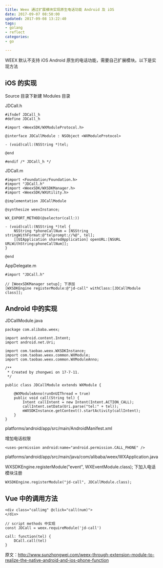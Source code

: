 ```yaml
---
title: Weex 通过扩展模块实现原生电话功能 Android 及 iOS
date: 2017-09-07 08:50:00
updated: 2017-09-08 13:22:40
tags: 
- golang
- reflect
categories: 
- go

---
```

WEEX 默认不支持 iOS Android 原生的电话功能，需要自己扩展模块。以下是实现方法

## iOS 的实现

Source 目录下新建 Modules 目录

JDCall.h


<!--more-->


```
#ifndef JDCall_h
#define JDCall_h

#import <WeexSDK/WXModuleProtocol.h>

@interface JDCallModule : NSObject <WXModuleProtocol>

- (void)call:(NSString *)tel;

@end

#endif /* JDCall_h */

```

JDCall.m

```
#import <Foundation/Foundation.h>
#import "JDCall.h"
#import <WeexSDK/WXSDKManager.h>
#import <WeexSDK/WXUtility.h>

@implementation JDCallModule

@synthesize weexInstance;

WX_EXPORT_METHOD(@selector(call:))

- (void)call:(NSString *)tel {
    NSString *phoneCallNum = [NSString stringWithFormat:@"telprompt://%@", tel];
    [[UIApplication sharedApplication] openURL:[NSURL URLWithString:phoneCallNum]];
}

@end

```

AppDelegate.m

```
#import "JDCall.h"

// [WeexSDKManager setup]; 下添加
[WXSDKEngine registerModule:@"jd-call" withClass:[JDCallModule class]];

```

## Android 中的实现

JDCallModule.java

```
package com.alibaba.weex;

import android.content.Intent;
import android.net.Uri;

import com.taobao.weex.WXSDKInstance;
import com.taobao.weex.common.WXModule;
import com.taobao.weex.common.WXModuleAnno;

/**
 * Created by zhongwei on 17-7-11.
 */

public class JDCallModule extends WXModule {

    @WXModuleAnno(runOnUIThread = true)
    public void call(String tel) {
        Intent callIntent = new Intent(Intent.ACTION_CALL);
        callIntent.setData(Uri.parse("tel:" + tel));
        mWXSDKInstance.getContext().startActivity(callIntent);
    }
}

```

platforms/android/app/src/main/AndroidManifest.xml

增加电话权限

```
<uses-permission android:name="android.permission.CALL_PHONE" />

```

platforms/android/app/src/main/java/com/alibaba/weex/WXApplication.java

WXSDKEngine.registerModule("event", WXEventModule.class); 下加入电话模块注册

```
WXSDKEngine.registerModule("jd-call", JDCallModule.class);

```

## Vue 中的调用方法

```
<div class="callimg" @click="call(num)">
</div>

// script methods 中实现
const JDCall = weex.requireModule('jd-call')

call: function(tel) {
    DCall.call(tel)
}
```

原文：http://www.sunzhongwei.com/weex-through-extension-module-to-realize-the-native-android-and-ios-phone-function